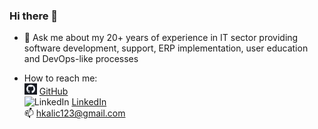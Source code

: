 ### Hi there 👋

<!--
**hkalic/hkalic** is a ✨ _special_ ✨ repository because its `README.md` (this file) appears on your GitHub profile.

Here are some ideas to get you started:

- 🔭 I’m currently working on ...
- 🌱 I’m currently learning ...
- 👯 I’m looking to collaborate on ...
- 🤔 I’m looking for help with ...
- 💬 Ask me about ...
- 📫 How to reach me: ...
- 😄 Pronouns: ...
- ⚡ Fun fact: ...
-->

- 💬 Ask me about my 20+ years of experience in IT sector providing software development, support, ERP implementation, user education and DevOps-like processes  

- How to reach me:  
![GitHub](/assets/GitHub_20x20.bmp) [GitHub](https://github.com/hkalic?tab=repositories/)  
![LinkedIn](/assets/LinkedIn_20x20.bmp) [LinkedIn](https://www.linkedin.com/in/hrvojekalic)  
📫 <hkalic123@gmail.com>
